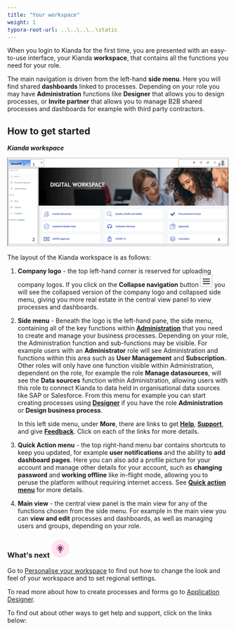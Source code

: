 ```yaml
---
title: "Your workspace"
weight: 1
typora-root-url: ..\..\..\..\static
---
```


When you login to Kianda for the first time, you are presented with an easy-to-use interface, your Kianda **workspace**, that contains all the functions you need for your role.

The main navigation is driven from the left-hand **side menu**. Here you will find shared **dashboards** linked to processes. Depending on your role you may have **Administration** functions like **Designer** that allows you to design processes, or **Invite partner** that allows you to manage B2B shared processes and dashboards for example with third party contractors. 

## How to get started ##

***Kianda workspace***

![User interface](/images/workspace4.gif)

The layout of the Kianda workspace is as follows:

1. **Company logo** - the top left-hand corner is reserved for uploading company logos. If you click on the **Collapse navigation** button ![Collapse navigation button](/images/navigation_frame_copy.png) you will see the collapsed version of the company logo and collapsed side menu, giving you more real estate in the central view panel to view processes and dashboards.

2. **Side menu** - Beneath the logo is the left-hand pane, the side menu, containing all of the key functions within **[Administration](/docs/platform/administration)** that you need to create and manage your business processes. Depending on your role, the Administration function and sub-functions may be visible. For example users with an **Administrator** role will see Administration and functions within this area such as **User Management** and **Subscription.** Other roles will only have one function visible within Administration, dependent on the role, for example the role **Manage datasources**, will see the **Data sources** function within Administration, allowing users with this role to connect Kianda to data held in organisational data sources like SAP or Salesforce. From this menu for example you can start creating processes using **[Designer](/docs/platform/administration/designer)** if you have the role **Administration** or **Design business process**. 

   In this left side menu, under **More**, there are links to get **[Help](/docs/platform/general/help)**, **[Support](/docs/platform/general/support)**, and give **[Feedback](/docs/platform/general/help/#feedback)**. Click on each of the links for more details.

3. **Quick Action menu** - the top right-hand menu bar contains shortcuts to keep you updated, for example **user notifications** and the ability to **add dashboard pages**. Here you can also add a profile picture for your account and manage other details for your account, such as **changing password** and **working offline** like in-flight mode, allowing you to peruse the platform without requiring internet access. See **[Quick action menu](/docs/platform/general/quickaction/)** for more details.

4. **Main view** - the central view panel is the main view for any of the functions chosen from the side menu. For example in the main view you can **view and edit** processes and dashboards, as well as managing users and groups, depending on your role. 



### What's next  ![Idea icon](/images/18.png) ###

Go to [Personalise your workspace](/docs/getting-started/logging-in/personalise-workspace/) to find out how to change the look and feel of your workspace and to set regional settings.

To read more about how to create processes and forms go to [Application Designer](/docs/platform/application-designer/).

To find out about other ways to get help and support, click on the links below:
